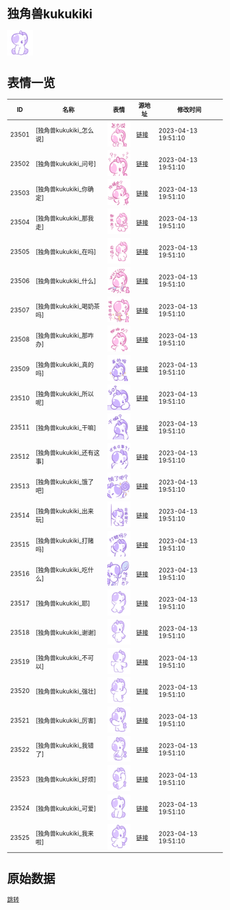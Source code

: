 # 独角兽kukukiki

<img src="./cover.png" height="60" alt="cover" />

# 表情一览

|ID|名称|表情|源地址|修改时间|
|----|----|----|----|----|
|23501|[独角兽kukukiki_怎么说]|<img src="./pic/023501_%5B独角兽kukukiki_怎么说%5D.png" height="60" alt="怎么说"/>|[链接](https://i0.hdslb.com/bfs/garb/c8b3f38051e32379a4c38172c0030714beb39802.png)|2023-04-13 19:51:10|
|23502|[独角兽kukukiki_问号]|<img src="./pic/023502_%5B独角兽kukukiki_问号%5D.png" height="60" alt="问号"/>|[链接](https://i0.hdslb.com/bfs/garb/7b654e70d1c2d076edd16588d62c6f2a81f7dfa6.png)|2023-04-13 19:51:10|
|23503|[独角兽kukukiki_你确定]|<img src="./pic/023503_%5B独角兽kukukiki_你确定%5D.png" height="60" alt="你确定"/>|[链接](https://i0.hdslb.com/bfs/garb/4fce4fb2da425c07742de86ecf99fc7977a9f858.png)|2023-04-13 19:51:10|
|23504|[独角兽kukukiki_那我走]|<img src="./pic/023504_%5B独角兽kukukiki_那我走%5D.png" height="60" alt="那我走"/>|[链接](https://i0.hdslb.com/bfs/garb/11ed4814c9ea955edd5fc4a41748da3fa4435ab3.png)|2023-04-13 19:51:10|
|23505|[独角兽kukukiki_在吗]|<img src="./pic/023505_%5B独角兽kukukiki_在吗%5D.png" height="60" alt="在吗"/>|[链接](https://i0.hdslb.com/bfs/garb/71defb69d6c3055447f80679013490500f8f19ab.png)|2023-04-13 19:51:10|
|23506|[独角兽kukukiki_什么]|<img src="./pic/023506_%5B独角兽kukukiki_什么%5D.png" height="60" alt="什么"/>|[链接](https://i0.hdslb.com/bfs/garb/469b9b837e01e4ba01928c7cbd1da133745b7b7e.png)|2023-04-13 19:51:10|
|23507|[独角兽kukukiki_喝奶茶吗]|<img src="./pic/023507_%5B独角兽kukukiki_喝奶茶吗%5D.png" height="60" alt="喝奶茶吗"/>|[链接](https://i0.hdslb.com/bfs/garb/b7298362ddae6e25f6d02ae45df89f758068ff82.png)|2023-04-13 19:51:10|
|23508|[独角兽kukukiki_那咋办]|<img src="./pic/023508_%5B独角兽kukukiki_那咋办%5D.png" height="60" alt="那咋办"/>|[链接](https://i0.hdslb.com/bfs/garb/56a9d3bb15079fcb2cfee3e2b5ecbb97931bd200.png)|2023-04-13 19:51:10|
|23509|[独角兽kukukiki_真的吗]|<img src="./pic/023509_%5B独角兽kukukiki_真的吗%5D.png" height="60" alt="真的吗"/>|[链接](https://i0.hdslb.com/bfs/garb/1f7bfc3f8240c19a837449358896e9b9c1ef281f.png)|2023-04-13 19:51:10|
|23510|[独角兽kukukiki_所以呢]|<img src="./pic/023510_%5B独角兽kukukiki_所以呢%5D.png" height="60" alt="所以呢"/>|[链接](https://i0.hdslb.com/bfs/garb/328611bd026a9dd5758aa0935dbb272ef9054e0b.png)|2023-04-13 19:51:10|
|23511|[独角兽kukukiki_干嘛]|<img src="./pic/023511_%5B独角兽kukukiki_干嘛%5D.png" height="60" alt="干嘛"/>|[链接](https://i0.hdslb.com/bfs/garb/3525aef9ab4047fe640ee90db98605731daec4ff.png)|2023-04-13 19:51:10|
|23512|[独角兽kukukiki_还有这事]|<img src="./pic/023512_%5B独角兽kukukiki_还有这事%5D.png" height="60" alt="还有这事"/>|[链接](https://i0.hdslb.com/bfs/garb/6222217450a41af82cfb0ee190df272da7646da0.png)|2023-04-13 19:51:10|
|23513|[独角兽kukukiki_饿了吧]|<img src="./pic/023513_%5B独角兽kukukiki_饿了吧%5D.png" height="60" alt="饿了吧"/>|[链接](https://i0.hdslb.com/bfs/garb/bb883a4f9122d0943fcebde5dea3285b735f32a4.png)|2023-04-13 19:51:10|
|23514|[独角兽kukukiki_出来玩]|<img src="./pic/023514_%5B独角兽kukukiki_出来玩%5D.png" height="60" alt="出来玩"/>|[链接](https://i0.hdslb.com/bfs/garb/2df4329635a73044dfdf1fc8fd9d375c037608e8.png)|2023-04-13 19:51:10|
|23515|[独角兽kukukiki_打赌吗]|<img src="./pic/023515_%5B独角兽kukukiki_打赌吗%5D.png" height="60" alt="打赌吗"/>|[链接](https://i0.hdslb.com/bfs/garb/1b79443e2af5fceb366711432e198f6a2a5489b1.png)|2023-04-13 19:51:10|
|23516|[独角兽kukukiki_吃什么]|<img src="./pic/023516_%5B独角兽kukukiki_吃什么%5D.png" height="60" alt="吃什么"/>|[链接](https://i0.hdslb.com/bfs/garb/276406b11768cd3c9d9e5c4df54672f281122e6f.png)|2023-04-13 19:51:10|
|23517|[独角兽kukukiki_耶]|<img src="./pic/023517_%5B独角兽kukukiki_耶%5D.png" height="60" alt="耶"/>|[链接](https://i0.hdslb.com/bfs/garb/1d1499fe9ba398742dd0cd75ae04d19a10f6ab3f.png)|2023-04-13 19:51:10|
|23518|[独角兽kukukiki_谢谢]|<img src="./pic/023518_%5B独角兽kukukiki_谢谢%5D.png" height="60" alt="谢谢"/>|[链接](https://i0.hdslb.com/bfs/garb/3b0522222abeb38e8fedae1c2e3ed075b8b5e9c2.png)|2023-04-13 19:51:10|
|23519|[独角兽kukukiki_不可以]|<img src="./pic/023519_%5B独角兽kukukiki_不可以%5D.png" height="60" alt="不可以"/>|[链接](https://i0.hdslb.com/bfs/garb/bcc1636d7d5f1e1400220e876479091bb3df02a3.png)|2023-04-13 19:51:10|
|23520|[独角兽kukukiki_强壮]|<img src="./pic/023520_%5B独角兽kukukiki_强壮%5D.png" height="60" alt="强壮"/>|[链接](https://i0.hdslb.com/bfs/garb/0fd33a582c664b32a3356b42d59ab05e565f0b67.png)|2023-04-13 19:51:10|
|23521|[独角兽kukukiki_厉害]|<img src="./pic/023521_%5B独角兽kukukiki_厉害%5D.png" height="60" alt="厉害"/>|[链接](https://i0.hdslb.com/bfs/garb/2f97d69b80a6ee286e976fc4ee4ced9110d56909.png)|2023-04-13 19:51:10|
|23522|[独角兽kukukiki_我错了]|<img src="./pic/023522_%5B独角兽kukukiki_我错了%5D.png" height="60" alt="我错了"/>|[链接](https://i0.hdslb.com/bfs/garb/2e10972eea9e92312c2b35417bae5c8041a99d79.png)|2023-04-13 19:51:10|
|23523|[独角兽kukukiki_好烦]|<img src="./pic/023523_%5B独角兽kukukiki_好烦%5D.png" height="60" alt="好烦"/>|[链接](https://i0.hdslb.com/bfs/garb/bac4c82c29df6e493c7b07ea0f91df9c55ca7eb2.png)|2023-04-13 19:51:10|
|23524|[独角兽kukukiki_可爱]|<img src="./pic/023524_%5B独角兽kukukiki_可爱%5D.png" height="60" alt="可爱"/>|[链接](https://i0.hdslb.com/bfs/garb/646c2bc69f1687265590890f317ad491f7d51c37.png)|2023-04-13 19:51:10|
|23525|[独角兽kukukiki_我来啦]|<img src="./pic/023525_%5B独角兽kukukiki_我来啦%5D.png" height="60" alt="我来啦"/>|[链接](https://i0.hdslb.com/bfs/garb/e55684acb599e17a0bf9bbf671e549d9be38c05b.png)|2023-04-13 19:51:10|

# 原始数据

[跳转](./raw.json)


